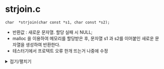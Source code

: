 # strjoin.c
```
char  *strjoin(char const *s1, char const *s2);
```
- 반환값 : 새로운 문자열. 할당 실패 시 NULL;
- malloc 을 이용하여 메모리를 할당받은 후, 문자열 s1 과 s2를 이어붙인 새로운 문자열을 생성하여 반환한다.
- 테스터기에서 프로텍트 오류 한개 뜨는거 나중에 수정

<details markdown="1">
<summary>접기/펼치기</summary>
<!--summary 아래 빈칸 공백 두고 내용을 적는공간-->

```
char	*strjoin(char const *s1, char const *s2)
{
	char	*join;
	size_t	i;
	size_t	len;

	i = 0;
	len = ft_strlen(s1) + ft_strlen(s2);
	if (s1 == NULL || s2 == NULL)
		return (0);
	join = (char *)malloc(sizeof(char) * len + 1);
	if (join == NULL)
		return (0);
	while (i < len)
	{
		if (i < ft_strlen(s1))
			join[i] = s1[i];
		else
			join[i] = s2[i - ft_strlen(s1)];
		i++;
	}
	join[i] = '\0';
	return (join);
}
```
</details>
